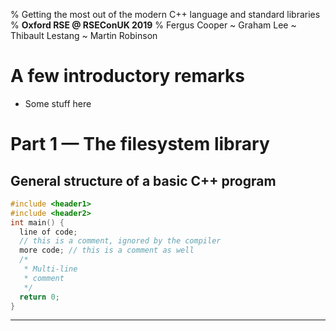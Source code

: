 % Getting the most out of the modern C++ language and standard libraries
% **Oxford RSE @ RSEConUK 2019**
% Fergus Cooper ~ Graham Lee ~ Thibault Lestang ~ Martin Robinson

# A few introductory remarks

- Some stuff here

# Part 1 — The filesystem library

## General structure of a basic C++ program

~~~Cpp
#include <header1>
#include <header2>
int main() {
  line of code;
  // this is a comment, ignored by the compiler
  more code; // this is a comment as well
  /*
   * Multi-line
   * comment
   */
  return 0;
}
~~~

-----